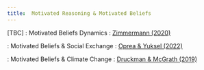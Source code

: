 ```yaml
---
title:  Motivated Reasoning & Motivated Beliefs
---
```



[TBC]
: Motivated Beliefs Dynamics
  : [Zimmermann (2020)](#)

: Motivated Beliefs & Social Exchange
  : [Oprea & Yuksel (2022)](#)

: Motivated Beliefs & Climate Change
  : [Druckman & McGrath (2019)](#)

